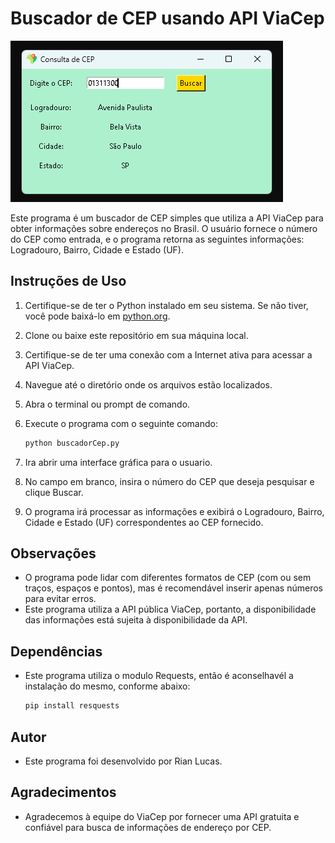 # Buscador de CEP usando API ViaCep

![Imagem da In](https://github.com/rianlucky/Python-BuscadorCEP/blob/main/assets/ImageGUI.png)

Este programa é um buscador de CEP simples que utiliza a API ViaCep para obter informações sobre endereços no Brasil. O usuário fornece o número do CEP como entrada, e o programa retorna as seguintes informações: Logradouro, Bairro, Cidade e Estado (UF).

## Instruções de Uso

1. Certifique-se de ter o Python instalado em seu sistema. Se não tiver, você pode baixá-lo em [python.org](https://www.python.org/).
2. Clone ou baixe este repositório em sua máquina local.
3. Certifique-se de ter uma conexão com a Internet ativa para acessar a API ViaCep.
4. Navegue até o diretório onde os arquivos estão localizados.
5. Abra o terminal ou prompt de comando.
6. Execute o programa com o seguinte comando:

   ```bash
   python buscadorCep.py
   ```
7. Ira abrir uma interface gráfica para o usuario.
7. No campo em branco, insira o número do CEP que deseja pesquisar e clique Buscar.
8. O programa irá processar as informações e exibirá o Logradouro, Bairro, Cidade e Estado (UF) correspondentes ao CEP fornecido.

## Observações

- O programa pode lidar com diferentes formatos de CEP (com ou sem traços, espaços e pontos), mas é recomendável inserir apenas números para evitar erros.
- Este programa utiliza a API pública ViaCep, portanto, a disponibilidade das informações está sujeita à disponibilidade da API.

## Dependências

- Este programa utiliza o modulo Requests, então é aconselhavél a instalação do mesmo, conforme abaixo:
   ```bash
   pip install resquests
   ```

## Autor

- Este programa foi desenvolvido por Rian Lucas.

## Agradecimentos

- Agradecemos à equipe do ViaCep por fornecer uma API gratuita e confiável para busca de informações de endereço por CEP.
